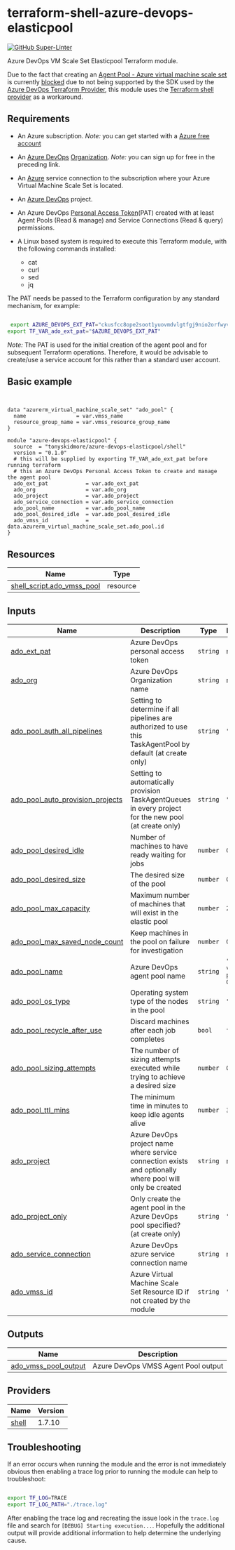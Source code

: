 # terraform-shell-azure-devops-elasticpool

[![GitHub Super-Linter](https://github.com/tonyskidmore/terraform-shell-azure-devops-elasticpool/workflows/Lint%20Code%20Base/badge.svg)](https://github.com/marketplace/actions/super-linter)

Azure DevOps VM Scale Set Elasticpool Terraform module.

Due to the fact that creating an [Agent Pool - Azure virtual machine scale set][scale-agents] is currently [blocked][blocking-issue]
due to not being supported by the SDK used by the [Azure DevOps Terraform Provider][terraform-provider-azuredevops],
this module uses the [Terraform shell provider][shell-provider] as a workaround.

## Requirements

* An Azure subscription.
  _Note:_ you can get started with a [Azure free account][azure-free]

* An [Azure DevOps][azdo] [Organization][azdo-org].
  _Note:_ you can sign up for free in the preceding link.

* An [Azure][azdo-connect-azure] service connection to the subscription where your Azure Virtual Machine Scale Set is located.

* An [Azure DevOps][azdo-project] project.

* An Azure DevOps [Personal Access Token][azdo-pat](PAT) created with at least Agent Pools (Read & manage) and Service Connections (Read & query) permissions.

* A Linux based system is required to execute this Terraform module, with the following commands installed:
  - cat
  - curl
  - sed
  - jq

The PAT needs be passed to the Terraform configuration by any standard mechanism, for example:

````bash

 export AZURE_DEVOPS_EXT_PAT="ckusfcc8ope2soot1yuovmdvlgtfgj9nio2orfwyvv5jsgcnwwga"
export TF_VAR_ado_ext_pat="$AZURE_DEVOPS_EXT_PAT"

````

_Note:_ The PAT is used for the initial creation of the agent pool and for subsequent Terraform operations.  Therefore, it would be advisable to create/use a service account for this rather than a standard user account.

<!-- BEGIN_TF_DOCS -->



## Basic example

```hcl


data "azurerm_virtual_machine_scale_set" "ado_pool" {
  name                = var.vmss_name
  resource_group_name = var.vmss_resource_group_name
}

module "azure-devops-elasticpool" {
  source  = "tonyskidmore/azure-devops-elasticpool/shell"
  version = "0.1.0"
  # this will be supplied by exporting TF_VAR_ado_ext_pat before running terraform
  # this an Azure DevOps Personal Access Token to create and manage the agent pool
  ado_ext_pat            = var.ado_ext_pat
  ado_org                = var.ado_org
  ado_project            = var.ado_project
  ado_service_connection = var.ado_service_connection
  ado_pool_name          = var.ado_pool_name
  ado_pool_desired_idle  = var.ado_pool_desired_idle
  ado_vmss_id            = data.azurerm_virtual_machine_scale_set.ado_pool.id
}

```
## Resources

| Name | Type |
|------|------|
| [shell_script.ado_vmss_pool](https://registry.terraform.io/providers/scottwinkler/shell/latest/docs/resources/script) | resource |

## Inputs

| Name | Description | Type | Default | Required |
|------|-------------|------|---------|:--------:|
| <a name="input_ado_ext_pat"></a> [ado\_ext\_pat](#input\_ado\_ext\_pat) | Azure DevOps personal access token | `string` | n/a | yes |
| <a name="input_ado_org"></a> [ado\_org](#input\_ado\_org) | Azure DevOps Organization name | `string` | n/a | yes |
| <a name="input_ado_pool_auth_all_pipelines"></a> [ado\_pool\_auth\_all\_pipelines](#input\_ado\_pool\_auth\_all\_pipelines) | Setting to determine if all pipelines are authorized to use this TaskAgentPool by default (at create only) | `string` | `"True"` | no |
| <a name="input_ado_pool_auto_provision_projects"></a> [ado\_pool\_auto\_provision\_projects](#input\_ado\_pool\_auto\_provision\_projects) | Setting to automatically provision TaskAgentQueues in every project for the new pool (at create only) | `string` | `"True"` | no |
| <a name="input_ado_pool_desired_idle"></a> [ado\_pool\_desired\_idle](#input\_ado\_pool\_desired\_idle) | Number of machines to have ready waiting for jobs | `number` | `0` | no |
| <a name="input_ado_pool_desired_size"></a> [ado\_pool\_desired\_size](#input\_ado\_pool\_desired\_size) | The desired size of the pool | `number` | `0` | no |
| <a name="input_ado_pool_max_capacity"></a> [ado\_pool\_max\_capacity](#input\_ado\_pool\_max\_capacity) | Maximum number of machines that will exist in the elastic pool | `number` | `2` | no |
| <a name="input_ado_pool_max_saved_node_count"></a> [ado\_pool\_max\_saved\_node\_count](#input\_ado\_pool\_max\_saved\_node\_count) | Keep machines in the pool on failure for investigation | `number` | `0` | no |
| <a name="input_ado_pool_name"></a> [ado\_pool\_name](#input\_ado\_pool\_name) | Azure DevOps agent pool name | `string` | `"azdo-vmss-pool-001"` | no |
| <a name="input_ado_pool_os_type"></a> [ado\_pool\_os\_type](#input\_ado\_pool\_os\_type) | Operating system type of the nodes in the pool | `string` | `"linux"` | no |
| <a name="input_ado_pool_recycle_after_use"></a> [ado\_pool\_recycle\_after\_use](#input\_ado\_pool\_recycle\_after\_use) | Discard machines after each job completes | `bool` | `false` | no |
| <a name="input_ado_pool_sizing_attempts"></a> [ado\_pool\_sizing\_attempts](#input\_ado\_pool\_sizing\_attempts) | The number of sizing attempts executed while trying to achieve a desired size | `number` | `0` | no |
| <a name="input_ado_pool_ttl_mins"></a> [ado\_pool\_ttl\_mins](#input\_ado\_pool\_ttl\_mins) | The minimum time in minutes to keep idle agents alive | `number` | `30` | no |
| <a name="input_ado_project"></a> [ado\_project](#input\_ado\_project) | Azure DevOps project name where service connection exists and optionally where pool will only be created | `string` | n/a | yes |
| <a name="input_ado_project_only"></a> [ado\_project\_only](#input\_ado\_project\_only) | Only create the agent pool in the Azure DevOps pool specified? (at create only) | `string` | `"False"` | no |
| <a name="input_ado_service_connection"></a> [ado\_service\_connection](#input\_ado\_service\_connection) | Azure DevOps azure service connection name | `string` | n/a | yes |
| <a name="input_ado_vmss_id"></a> [ado\_vmss\_id](#input\_ado\_vmss\_id) | Azure Virtual Machine Scale Set Resource ID if not created by the module | `string` | `""` | no |

## Outputs

| Name | Description |
|------|-------------|
| <a name="output_ado_vmss_pool_output"></a> [ado\_vmss\_pool\_output](#output\_ado\_vmss\_pool\_output) | Azure DevOps VMSS Agent Pool output |

## Providers

| Name | Version |
|------|---------|
| <a name="provider_shell"></a> [shell](#provider\_shell) | 1.7.10 |


<!-- END_TF_DOCS -->

## Troubleshooting

If an error occurs when running the module and the error is not immediately obvious then enabling a trace log prior to running the module can help to troubleshoot:

````bash

export TF_LOG=TRACE
export TF_LOG_PATH="./trace.log"

````

After enabling the trace log and recreating the issue look in the `trace.log` file and search for `[DEBUG] Starting execution...`.  Hopefully the additional output will provide additional information to help determine the underlying cause.

[scale-agents]: https://learn.microsoft.com/en-us/azure/devops/pipelines/agents/scale-set-agents
[shell-provider]: https://registry.terraform.io/providers/scottwinkler/shell/1.7.10
[blocking-issue]: https://github.com/microsoft/terraform-provider-azuredevops/issues/204
[terraform-provider-azuredevops]: https://github.com/microsoft/terraform-provider-azuredevops
[azdo-pat]: https://learn.microsoft.com/en-us/azure/devops/organizations/accounts/use-personal-access-tokens-to-authenticate
[azure-free]: https://azure.microsoft.com/en-gb/free
[azdo]: https://azure.microsoft.com/en-gb/products/devops
[azdo-org]: https://learn.microsoft.com/en-us/azure/devops/organizations/accounts/create-organization
[azdo-project]: https://learn.microsoft.com/en-us/azure/devops/organizations/projects/create-project
[azdo-connect-azure]: https://learn.microsoft.com/en-us/azure/devops/pipelines/library/connect-to-azure
